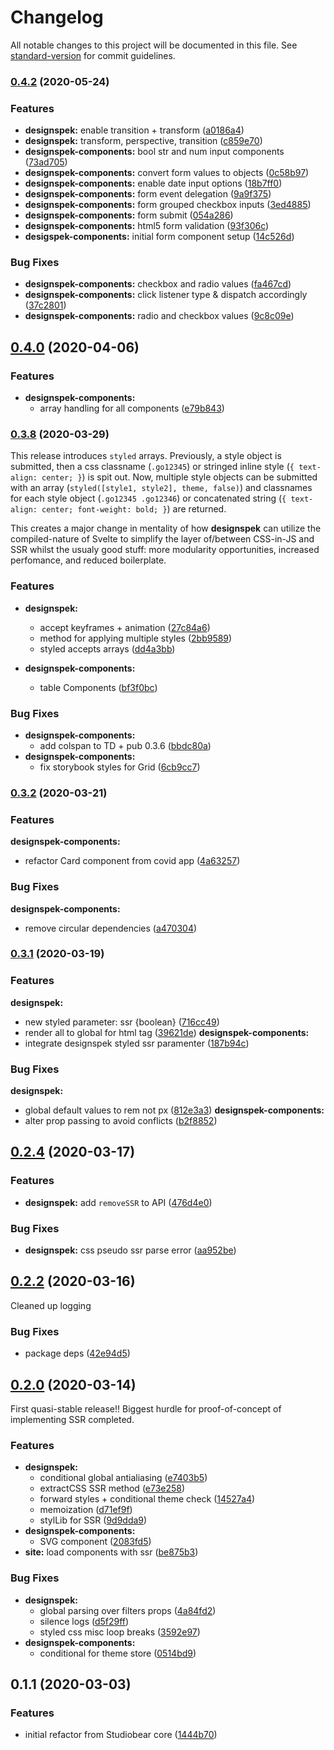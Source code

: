 # Changelog

All notable changes to this project will be documented in this file. See [standard-version](https://github.com/conventional-changelog/standard-version) for commit guidelines.

### [0.4.2](https://github.com/Studiobear/designspek/compare/v0.4.0...v0.4.2) (2020-05-24)


### Features

* **designspek:** enable transition + transform ([a0186a4](https://github.com/Studiobear/designspek/commit/a0186a41dea2d6e8a0c86305f672a1ba979f44d8))
* **designspek:** transform, perspective, transition ([c859e70](https://github.com/Studiobear/designspek/commit/c859e70f02beabae3421980959b98d5d4c5b17da))
* **designspek-components:** bool str and num input components ([73ad705](https://github.com/Studiobear/designspek/commit/73ad705e30d5f60abee361528ad5180fb0e89dca))
* **designspek-components:** convert form values to objects ([0c58b97](https://github.com/Studiobear/designspek/commit/0c58b97c9fc5a00c8d2e75c8b0a0f8ed1dbf3d08))
* **designspek-components:** enable date input options ([18b7ff0](https://github.com/Studiobear/designspek/commit/18b7ff06aac386602ebe322c4e890de1a443bf25))
* **designspek-components:** form event delegation ([9a9f375](https://github.com/Studiobear/designspek/commit/9a9f3758db6d7a7e47269f8705531bb9afc23d84))
* **designspek-components:** form grouped checkbox inputs ([3ed4885](https://github.com/Studiobear/designspek/commit/3ed4885045cf12e32962462be9be5b0aef6b42da))
* **designspek-components:** form submit ([054a286](https://github.com/Studiobear/designspek/commit/054a286f217868d3d1280a9a82b7fe4bd9e97714))
* **designspek-components:** html5 form validation ([93f306c](https://github.com/Studiobear/designspek/commit/93f306c07994cd00731dc2f6f344caa31b63348f))
* **desigspek-components:** initial form component setup ([14c526d](https://github.com/Studiobear/designspek/commit/14c526d1cf6516fdefa6371f050eed2dcfa785fd))


### Bug Fixes

* **designspek-components:** checkbox and radio values ([fa467cd](https://github.com/Studiobear/designspek/commit/fa467cd62aa60eb0a5c5a5f93baa1b7b6774e760))
* **designspek-components:** click listener type & dispatch accordingly ([37c2801](https://github.com/Studiobear/designspek/commit/37c28017b07a7c4eb994a1c6cc8aee6aeb6eb424))
* **designspek-components:** radio and checkbox values ([9c8c09e](https://github.com/Studiobear/designspek/commit/9c8c09e8c096c0339fecd75d16ff29d5f3be596b))

## [0.4.0](https://github.com/Studiobear/designspek/compare/v0.3.8...v0.4.0) (2020-04-06)

### Features

- **designspek-components:**
  - array handling for all components ([e79b843](https://github.com/Studiobear/designspek/commit/e79b843a9c830bcd0de9c03ad7ea3e8233c97bdf))

### [0.3.8](https://github.com/Studiobear/designspek/compare/v0.3.2...v0.3.8) (2020-03-29)

This release introduces `styled` arrays. Previously, a style object is submitted, then a css classname (`.go12345`) or stringed inline style (`{ text-align: center; }`) is spit out. Now, multiple style objects can be submitted with an array (`styled([style1, style2], theme, false)`) and classnames for each style object (`.go12345 .go12346`) or concatenated string (`{ text-align: center; font-weight: bold; }`) are returned.

This creates a major change in mentality of how **designspek** can utilize the compiled-nature of Svelte to simplify the layer of/between CSS-in-JS and SSR whilst the usualy good stuff: more modularity opportunities, increased perfomance, and reduced boilerplate.

### Features

- **designspek:**

  - accept keyframes + animation ([27c84a6](https://github.com/Studiobear/designspek/commit/27c84a6656dc654ef1c9d00742432de33a62babe))
  - method for applying multiple styles ([2bb9589](https://github.com/Studiobear/designspek/commit/2bb95898d14eb2478bd13b98bb15d2c7eeffbb31))
  - styled accepts arrays ([dd4a3bb](https://github.com/Studiobear/designspek/commit/dd4a3bb50bd565568a631940b6767509e9e5d12e))

- **designspek-components:**
  - table Components ([bf3f0bc](https://github.com/Studiobear/designspek/commit/bf3f0bc2e7633003251ef0c76a21d90d882e436a))

### Bug Fixes

- **designspek-components:**
  - add colspan to TD + pub 0.3.6 ([bbdc80a](https://github.com/Studiobear/designspek/commit/bbdc80a9f48464fe06bba8c4cf8bba10179a51a8))
- **designspek-components:**
  - fix storybook styles for Grid ([6cb9cc7](https://github.com/Studiobear/designspek/commit/6cb9cc798f8e343bed1bdfd9672c30656184cceb))

### [0.3.2](https://github.com/Studiobear/designspek/compare/v0.3.1...v0.3.2) (2020-03-21)

### Features

**designspek-components:**

- refactor Card component from covid app ([4a63257](https://github.com/Studiobear/designspek/commit/4a632571b862131f421618a9e8dcd2db342ffb07))

### Bug Fixes

**designspek-components:**

- remove circular dependencies ([a470304](https://github.com/Studiobear/designspek/commit/a470304cb4be0eefa34555811d8217d611f68041))

### [0.3.1](https://github.com/Studiobear/designspek/compare/v0.2.4...v0.3.1) (2020-03-19)

### Features

**designspek:**

- new styled parameter: ssr {boolean} ([716cc49](https://github.com/Studiobear/designspek/commit/716cc49a1f58a1dbbea4852b456fce6f7e222b93))
- render all to global for html tag ([39621de](https://github.com/Studiobear/designspek/commit/39621def72cc411195974e224a245652efb38f0e))
  **designspek-components:**
- integrate designspek styled ssr paramenter ([187b94c](https://github.com/Studiobear/designspek/commit/187b94c7f7ebfc93359d275a71749f6d3453eb37))

### Bug Fixes

**designspek:**

- global default values to rem not px ([812e3a3](https://github.com/Studiobear/designspek/commit/812e3a33b439387b57654de17d20e9b107060850))
  **designspek-components:**
- alter prop passing to avoid conflicts ([b2f8852](https://github.com/Studiobear/designspek/commit/b2f8852e5792a8b2b7afd95edbb58d2235c9f827))

## [0.2.4](https://github.com/Studiobear/designspek/compare/v0.2.2...v0.2.4) (2020-03-17)

### Features

- **designspek:** add `removeSSR` to API ([476d4e0](https://github.com/Studiobear/designspek/commit/476d4e03c9a251f90d39e47c2cc3829ec0e537b7))

### Bug Fixes

- **designspek:** css pseudo ssr parse error ([aa952be](https://github.com/Studiobear/designspek/commit/aa952be2547cf83259ddab30086bd6f8fe2a9145))

## [0.2.2](https://github.com/Studiobear/designspek/compare/v0.2.0...v0.2.2) (2020-03-16)

Cleaned up logging

### Bug Fixes

- package deps ([42e94d5](https://github.com/Studiobear/designspek/commit/42e94d5e9e87280bb0d5ae2c52ed02915186d552))

## [0.2.0](https://github.com/Studiobear/designspek/compare/v0.1.1...v0.2.0) (2020-03-14)

First quasi-stable release!! Biggest hurdle for proof-of-concept of implementing SSR completed.

### Features

- **designspek:**
  - conditional global antialiasing ([e7403b5](https://github.com/Studiobear/designspek/commit/e7403b55519c5874801764084577b1476fcd27e5))
  - extractCSS SSR method ([e73e258](https://github.com/Studiobear/designspek/commit/e73e2581b9daca810a7c21df2a8ca9a47ed3b450))
  - forward styles + conditional theme check ([14527a4](https://github.com/Studiobear/designspek/commit/14527a4721dc78d02668cf361914fc3dd5e32ed4))
  - memoization ([d71ef9f](https://github.com/Studiobear/designspek/commit/d71ef9f3ce68d975526bb2e82a56c89cd7f5a292))
  - stylLib for SSR ([9d9dda9](https://github.com/Studiobear/designspek/commit/9d9dda9dcbdb77d632cf8d845ed32e559254cfa5))
- **designspek-components:**
  - SVG component ([2083fd5](https://github.com/Studiobear/designspek/commit/2083fd58be08474e735193c76b917bbd16e04c74))
- **site:**
  load components with ssr ([be875b3](https://github.com/Studiobear/designspek/commit/be875b3e2feef574ec0f2a3711acefa85cec7a33))

### Bug Fixes

- **designspek:**
  - global parsing over filters props ([4a84fd2](https://github.com/Studiobear/designspek/commit/4a84fd233f50df1d639807ab9a0a05f2ebdb1053))
  - silence logs ([d5f29ff](https://github.com/Studiobear/designspek/commit/d5f29ff500bbd26ae679982cada3efd8351281d9))
  - styled css misc loop breaks ([3592e97](https://github.com/Studiobear/designspek/commit/3592e97d836df5525cb32f720fd9d65e3538baa5))
- **designspek-components:**
  - conditional for theme store ([0514bd9](https://github.com/Studiobear/designspek/commit/0514bd9da1efdf0f30a4d1d3174ad72b859b50cb))

## 0.1.1 (2020-03-03)

### Features

- initial refactor from Studiobear core ([1444b70](https://github.com/Studiobear/svelte-system-ui/commit/1444b70def7f0d9a5505baa17322e60e866d0328))
